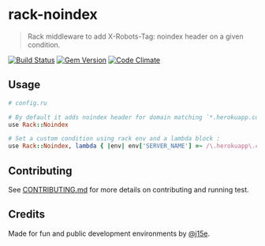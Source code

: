 # rack-noindex

> Rack middleware to add X-Robots-Tag: noindex header on a given condition.

[![Build Status](https://travis-ci.org/j15e/rack-noindex.png?branch=master)](https://travis-ci.org/j15e/rack-noindex)
[![Gem Version](https://badge.fury.io/rb/rack-noindex.png)](https://rubygems.org/gems/rack-noindex)
[![Code Climate](https://codeclimate.com/github/j15e/rack-noindex.png)](https://codeclimate.com/github/j15e/rack-noindex)

## Usage

```ruby
# config.ru

# By default it adds noindex header for domain matching `*.herokuapp.com`
use Rack::Noindex

# Set a custom condition using rack env and a lambda block :
use Rack::Noindex, lambda { |env| env['SERVER_NAME'] =~ /\.herokuapp\.com$/ }
```

## Contributing

See [CONTRIBUTING.md](CONTRIBUTING.md) for more details on contributing and running test.

## Credits

Made for fun and public development environments by [@j15e](https://github.com/j15e).
